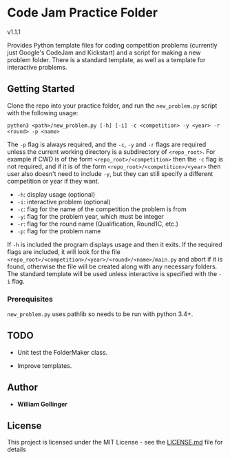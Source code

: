 # Code Jam Practice Folder

v1.1.1

Provides Python template files for coding competition problems (currently just Google's CodeJam and Kickstart) and a script for making a new problem folder. There is a standard template, as well as a template for interactive problems.

## Getting Started

Clone the repo into your practice folder, and run the `new_problem.py` script with the following usage:

    python3 <path>/new_problem.py [-h] [-i] -c <competition> -y <year> -r <round> -p <name>

The `-p` flag is always required, and the `-c`, `-y` and `-r` flags are required unless the current working directory is a subdirectory of `<repo_root>`. For example if CWD is of the form `<repo_root>/<competition>` then the `-c` flag is not required, and if it is of the form `<repo_root>/<competition>/<year>` then user also doesn't need to include `-y`, but they can still specify a different competition or year if they want.

* `-h`: display usage (optional)
* `-i`: interactive problem (optional)
* `-c`: flag for the name of the competition the problem is from
* `-y`: flag for the problem year, which must be integer
* `-r`: flag for the round name (Qualification, Round1C, etc.)
* `-p`: flag for the problem name

If `-h` is included the program displays usage and then it exits. If the required flags are included, it will look for the file `<repo_root>/<competition>/<year>/<round>/<name>/main.py` and abort if it is found, otherwise the file will be created along with any necessary folders. The standard template will be used unless interactive is specified with the `-i` flag.

### Prerequisites
`new_problem.py` uses pathlib so needs to be run with python 3.4+.

## TODO

* Unit test the FolderMaker class.

* Improve templates.

## Author

* **William Gollinger**

## License

This project is licensed under the MIT License - see the [LICENSE.md](LICENSE.md) file for details
